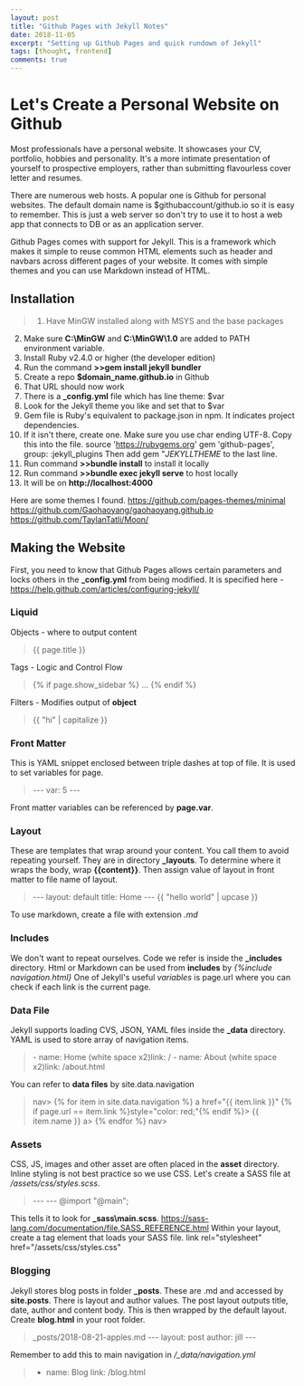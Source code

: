 ```yaml
---
layout: post
title: "Github Pages with Jekyll Notes"
date: 2018-11-05
excerpt: "Setting up Github Pages and quick rundown of Jekyll"
tags: [thought, frontend]
comments: true
---
```

# Let's Create a Personal Website on Github
Most professionals have a personal website. It showcases your CV, portfolio, hobbies and personality. It's a more intimate presentation of yourself to prospective employers, rather than submitting flavourless cover letter and resumes. 

There are numerous web hosts. A popular one is Github for personal websites. The default domain name is $githubaccount/github.io so it is easy to remember. This is just a web server so don't try to use it to host a web app that connects to DB or as an application server. 

Github Pages comes with support for Jekyll. This is a framework which makes it simple to reuse common HTML elements such as header and navbars across different pages of your website.
It comes with simple themes and you can use Markdown instead of HTML.

## Installation
>1. Have MinGW installed along with MSYS and the base packages
2. Make sure **C:\MinGW** and **C:\MinGW\1.0** are added to PATH environment variable. 
3. Install Ruby v2.4.0 or higher (the developer edition)
4. Run the command **>>gem install jekyll bundler**
5. Create a repo **$domain_name.github.io** in Github
6. That URL should now work
7. There is a **\_config.yml** file which has line theme: $var
8. Look for the Jekyll theme you like and set that to $var
9. Gem file is Ruby's equivalent to package.json in npm. It indicates project dependencies.
10. If it isn't there, create one. Make sure you use char ending UTF-8. Copy this into the file.
source 'https://rubygems.org'
gem 'github-pages', group: :jekyll_plugins
Then add gem "$JEKYLL THEME$ to the last line.
11. Run command **>>bundle install** to install it locally
12. Run command **>>bundle exec jekyll serve** to host locally
13. It will be on **http://localhost:4000**

Here are some themes I found.
https://github.com/pages-themes/minimal
https://github.com/Gaohaoyang/gaohaoyang.github.io
https://github.com/TaylanTatli/Moon/

## Making the Website
First, you need to know that Github Pages allows certain parameters and locks others in the **\_config.yml** from being modified. It is specified here - https://help.github.com/articles/configuring-jekyll/

### Liquid
Objects - where to output content
>{{ page.title }}

Tags - Logic and Control Flow
>{% if page.show_sidebar %}
>...
>{% endif %}

Filters - Modifies output of **object**
>{{ "hi" | capitalize }}

### Front Matter
This is YAML snippet enclosed between triple dashes at top of file.
It is used to set variables for page.
>\-\-\-
>var: 5 
>-\-\-

Front matter variables can be referenced by **page.var**.

### Layout
These are templates that wrap around your content. You call them to avoid repeating yourself.
They are in directory **\_layouts**. To determine where it wraps the body, 
wrap **{{content}}**. Then assign value of layout in front matter to file name of layout.
>\-\-\-
>layout: default
>title: Home
>-\-\-
>{{ "hello world" | upcase }}

To use markdown, create a file with extension *.md*

### Includes
We don't want to repeat ourselves. Code we refer is inside the **\_includes** directory.
Html or Markdown can be used from **includes** by *{%include navigation.html}*
One of Jekyll's useful *variables* is page.url where you can check if each link is the current page.

### Data File
Jekyll supports loading CVS, JSON, YAML files inside the **\_data** directory.
YAML is used to store array of navigation items.
>\- name: Home
>(white space  x2)link: /
>\- name: About
>(white space  x2)link: /about.html

You can refer to **data files** by site.data.navigation

>nav>
  {% for item in site.data.navigation %}
    a href="{{ item.link }}" {% if page.url == item.link %}style="color: red;"{% endif %}>
      {{ item.name }}
    a>
  {% endfor %}
>nav>

### Assets
CSS, JS, images and other asset are often placed in the **asset** directory. 
Inline styling is not best practice so we use CSS. 
Let's create a SASS file at */assets/css/styles.scss*.
>\-\-\-
>\-\-\-
>@import "@main";

This tells it to look for **\_sass\main.scss**.
https://sass-lang.com/documentation/file.SASS_REFERENCE.html
Within your layout, create a tag element that loads your SASS file.
link rel="stylesheet" href="/assets/css/styles.css"

### Blogging
Jekyll stores blog posts in folder **\_posts**. These are .md and accessed by **site.posts**.
There is layout and author values.  The post layout outputs title, date, author and content body.
This is then wrapped by the default layout. Create **blog.html** in your root folder.

>_posts/2018-08-21-apples.md
>\-\-\-
>layout: post
>author: jill
>\-\-\-

Remember to add this to main navigation in */_data/navigation.yml*
>- name: Blog
>  link: /blog.html